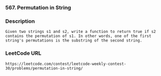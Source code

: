 ### 567. Permutation in String

### Description
	Given two strings s1 and s2, write a function to return true if s2 contains the permutation of s1. In other words, one of the first string's permutations is the substring of the second string.

### LeetCode URL
	https://leetcode.com/contest/leetcode-weekly-contest-30/problems/permutation-in-string/
